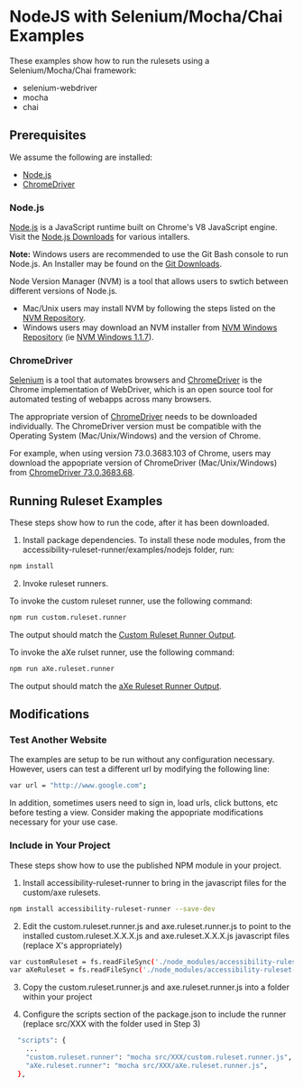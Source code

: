 # NodeJS with Selenium/Mocha/Chai Examples
These examples show how to run the rulesets using a Selenium/Mocha/Chai framework:

<ul>
<li>selenium-webdriver</li>
<li>mocha</li>
<li>chai</li>
</ul>

## Prerequisites
We assume the following are installed:
<ul>
<li><a href='https://nodejs.org/en/'>Node.js</a></li>
<li><a href='http://chromedriver.chromium.org/'>ChromeDriver</a></li>
</ul>

### Node.js

<a href='https://nodejs.org/en/'>Node.js</a> is a JavaScript runtime built on Chrome's V8 JavaScript engine.  Visit the <a href='https://nodejs.org/en/download/'>Node.js Downloads</a> for various intallers.

<b>Note:</b> Windows users are recommended to use the Git Bash console to run Node.js.  An Installer may be found on the <a href='https://git-scm.com/download'>Git Downloads</a>.

Node Version Manager (NVM) is a tool that allows users to swtich between different versions of Node.js.

<ul>
<li>Mac/Unix users may install NVM by following the steps listed on the <a href='https://github.com/nvm-sh/nvm'>NVM Repository</a>.</li>
<li>Windows users may download an NVM installer from <a href='https://github.com/coreybutler/nvm-windows'>NVM Windows Repository</a> (ie <a href='https://github.com/coreybutler/nvm-windows/releases/download/1.1.7/nvm-setup.zip'>NVM Windows 1.1.7</a>).</li>
</ul>

### ChromeDriver

<a href='https://www.seleniumhq.org/'>Selenium</a> is a tool that automates browsers and <a href='http://chromedriver.chromium.org/'>ChromeDriver</a> is the Chrome implementation of WebDriver, which is an open source tool for automated testing of webapps across many browsers.

The appropriate version of <a href='http://chromedriver.chromium.org/'>ChromeDriver</a> needs to be downloaded individually.  The ChromeDriver version must be compatible with the Operating System (Mac/Unix/Windows) and the version of Chrome.

For example, when using version 73.0.3683.103 of Chrome, users may download the appopriate version of ChromeDriver (Mac/Unix/Windows) from <a href='https://chromedriver.storage.googleapis.com/index.html?path=73.0.3683.68/'>ChromeDriver 73.0.3683.68</a>.

## Running Ruleset Examples

These steps show how to run the code, after it has been downloaded.

1.  Install package dependencies.  To install these node modules, from the accessibility-ruleset-runner/examples/nodejs folder, run:
```sh
npm install
```

2.  Invoke ruleset runners.

To invoke the custom ruleset runner, use the following command:

```sh
npm run custom.ruleset.runner
```

The output should match the <a href='output/Google.custom.ruleset.runner.output.txt'>Custom Ruleset Runner Output</a>.

To invoke the aXe rulset runner, use the following command:

```sh
npm run aXe.ruleset.runner
```

The output should match the <a href='output/Google.aXe.ruleset.runner.output.txt'>aXe Ruleset Runner Output</a>.

## Modifications

### Test Another Website

The examples are setup to be run without any configuration necessary.  However, users can test a different url by modifying the following line:

```sh
var url = "http://www.google.com";
```

In addition, sometimes users need to sign in, load urls, click buttons, etc before testing a view.  Consider making the appopriate modifications necessary for your use case.

### Include in Your Project

These steps show how to use the published NPM module in your project.

1.  Install accessibility-ruleset-runner to bring in the javascript files for the custom/axe rulesets.
```sh
npm install accessibility-ruleset-runner --save-dev
```

2. Edit the custom.ruleset.runner.js and axe.ruleset.runner.js to point to the installed custom.ruleset.X.X.X.js and axe.ruleset.X.X.X.js javascript files (replace X's appropriately)
```sh
var customRuleset = fs.readFileSync('./node_modules/accessibility-ruleset-runner/rulesets/custom.ruleset.X.X.X.js','utf8');
var aXeRuleset = fs.readFileSync('./node_modules/accessibility-ruleset-runner/rulesets/aXe.ruleset.X.X.X.js','utf8');
```

3. Copy the custom.ruleset.runner.js and axe.ruleset.runner.js into a folder within your project

4.  Configure the scripts section of the package.json to include the runner (replace src/XXX with the folder used in Step 3)
```sh
  "scripts": {
    ...
    "custom.ruleset.runner": "mocha src/XXX/custom.ruleset.runner.js",
    "aXe.ruleset.runner": "mocha src/XXX/aXe.ruleset.runner.js",
  },
```



